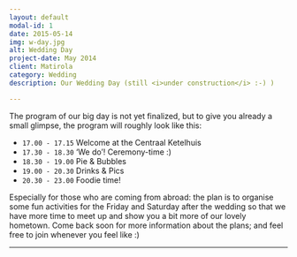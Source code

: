 ```yaml
---
layout: default
modal-id: 1
date: 2015-05-14
img: w-day.jpg
alt: Wedding Day
project-date: May 2014
client: Matirola
category: Wedding
description: Our Wedding Day (still <i>under construction</i> :-) )

---
```

The program of our big day is not yet finalized, but to give you already a small glimpse, the program will roughly look like this:

* `17.00 - 17.15` Welcome at the Centraal Ketelhuis
* `17.30 - 18.30` ‘We do’! Ceremony-time :)
* `18.30 - 19.00` Pie & Bubbles 
* `19.00 - 20.30` Drinks & Pics
* `20.30 - 23.00` Foodie time!

Especially for those who are coming from abroad: the plan is to organise some fun activities for the Friday and Saturday after the wedding so that we have more time to meet up and show you a bit more of our lovely hometown. Come back soon for more information about the plans; and feel free to join whenever you feel like :) 

---
